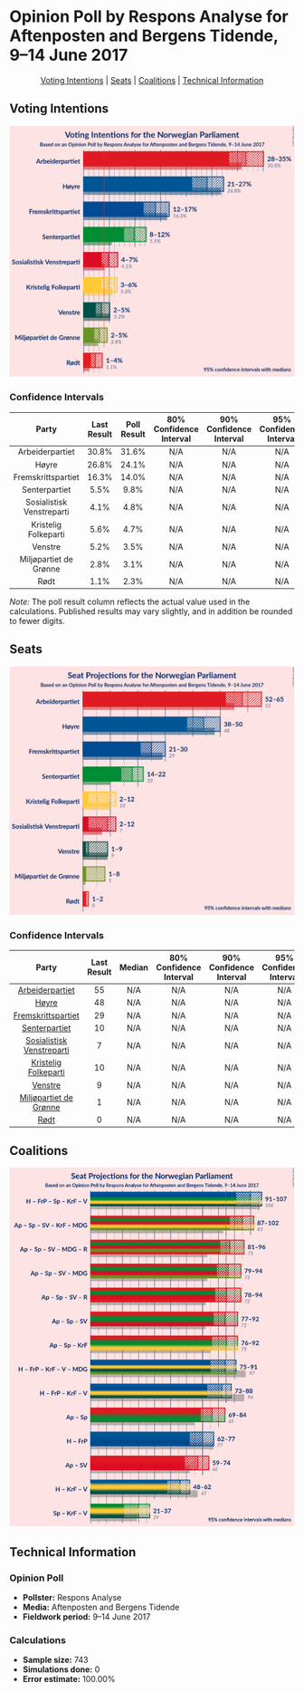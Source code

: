 # Opinion Poll by Respons Analyse for Aftenposten and Bergens Tidende, 9–14 June 2017

<p align="center"><a href="#voting-intentions">Voting Intentions</a> | <a href="#seats">Seats</a> | <a href="#coalitions">Coalitions</a> | <a href="#technical-information">Technical Information</a></p>

## Voting Intentions

![Graph with voting intentions not yet produced](2017-06-14-ResponsAnalyse.png "Voting Intentions")

### Confidence Intervals

| Party | Last Result | Poll Result | 80% Confidence Interval | 90% Confidence Interval | 95% Confidence Interval | 99% Confidence Interval |
|:-----:|:-----------:|:-----------:|:-----------------------:|:-----------------------:|:-----------------------:|:-----------------------:|
| Arbeiderpartiet | 30.8% | 31.6% | N/A |N/A |N/A |N/A |
| Høyre | 26.8% | 24.1% | N/A |N/A |N/A |N/A |
| Fremskrittspartiet | 16.3% | 14.0% | N/A |N/A |N/A |N/A |
| Senterpartiet | 5.5% | 9.8% | N/A |N/A |N/A |N/A |
| Sosialistisk Venstreparti | 4.1% | 4.8% | N/A |N/A |N/A |N/A |
| Kristelig Folkeparti | 5.6% | 4.7% | N/A |N/A |N/A |N/A |
| Venstre | 5.2% | 3.5% | N/A |N/A |N/A |N/A |
| Miljøpartiet de Grønne | 2.8% | 3.1% | N/A |N/A |N/A |N/A |
| Rødt | 1.1% | 2.3% | N/A |N/A |N/A |N/A |

*Note:* The poll result column reflects the actual value used in the calculations. Published results may vary slightly, and in addition be rounded to fewer digits.

## Seats

![Graph with seats not yet produced](2017-06-14-ResponsAnalyse-seats.png "Seats")

### Confidence Intervals

| Party | Last Result | Median | 80% Confidence Interval | 90% Confidence Interval | 95% Confidence Interval | 99% Confidence Interval |
|:-----:|:-----------:|:------:|:-----------------------:|:-----------------------:|:-----------------------:|:-----------------------:|
| <a href="#arbeiderpartiet">Arbeiderpartiet</a> | 55 | N/A | N/A |N/A |N/A |N/A |
| <a href="#høyre">Høyre</a> | 48 | N/A | N/A |N/A |N/A |N/A |
| <a href="#fremskrittspartiet">Fremskrittspartiet</a> | 29 | N/A | N/A |N/A |N/A |N/A |
| <a href="#senterpartiet">Senterpartiet</a> | 10 | N/A | N/A |N/A |N/A |N/A |
| <a href="#sosialistisk-venstreparti">Sosialistisk Venstreparti</a> | 7 | N/A | N/A |N/A |N/A |N/A |
| <a href="#kristelig-folkeparti">Kristelig Folkeparti</a> | 10 | N/A | N/A |N/A |N/A |N/A |
| <a href="#venstre">Venstre</a> | 9 | N/A | N/A |N/A |N/A |N/A |
| <a href="#miljøpartiet-de-grønne">Miljøpartiet de Grønne</a> | 1 | N/A | N/A |N/A |N/A |N/A |
| <a href="#rødt">Rødt</a> | 0 | N/A | N/A |N/A |N/A |N/A |


## Coalitions

![Graph with coalitions seats not yet produced](2017-06-14-ResponsAnalyse-coalitions-seats.png "Coalitions Seats")


## Technical Information

### Opinion Poll

+ **Pollster:** Respons Analyse
+ **Media:** Aftenposten and Bergens Tidende
+ **Fieldwork period:** 9–14 June 2017

### Calculations

+ **Sample size:** 743
+ **Simulations done:** 0
+ **Error estimate:** 100.00%

